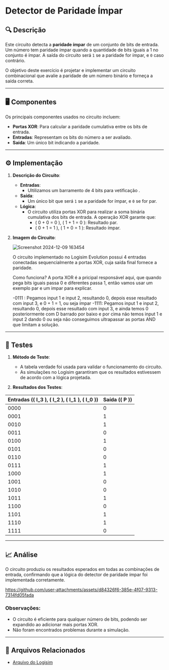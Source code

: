 # Detector de Paridade Ímpar 

## 🔍 Descrição

Este circuito detecta a **paridade ímpar** de um conjunto de bits de entrada. Um número tem paridade ímpar quando a quantidade de bits iguais a 1 no conjunto é ímpar. A saída do circuito será `1` se a paridade for ímpar, e `0` caso contrário.

O objetivo deste exercício é projetar e implementar um circuito combinacional que avalie a paridade de um número binário e forneça a saída correta.

---

## 🖥️ Componentes

Os principais componentes usados no circuito incluem:
- **Portas XOR**: Para calcular a paridade cumulativa entre os bits de entrada.
- **Entradas**: Representam os bits do número a ser avaliado.
- **Saída**: Um único bit indicando a paridade.

---

## ⚙️ Implementação

1. **Descrição do Circuito**:

   - **Entradas**:
     - Ultilizamos um barramento de 4 bits para vetificação .
   - **Saída**:
     - Um único bit que será `1` se a paridade for ímpar, e `0` se for par.
   - **Lógica**:
     - O circuito utiliza portas XOR para realizar a soma binária cumulativa dos bits de entrada. A operação XOR garante que:
       - \( 0 + 0 = 0 \), \( 1 + 1 = 0 \): Resultado par.
       - \( 0 + 1 = 1 \), \( 1 + 0 = 1 \): Resultado ímpar.

2. **Imagem do Circuito**:

   ![Screenshot 2024-12-09 163454](https://github.com/user-attachments/assets/ee405520-d638-45d1-ab1f-a9030d032c1d)


   O circuito implementado no Logisim Evolution possui 4 entradas conectadas sequencialmente a portas XOR, cuja saída final fornece a paridade.

   Como funciona?
   A porta XOR é a pricipal responsável aqui, que quando pega bits iguais passa 0 e diferentes passa 1, então vamos usar um exemplo par e um impar para explicar.

   -0111 :
      Pegamos input 1 e input 2, resultando 0, depois esse resultado com input 3, e 0 + 1 = 1, ou seja ímpar
   -1111:
       Pegamos input 1 e input 2, resultando 0, depois esse resultado com input 3, e ainda temos 0 posteriormente com D barrado por baixo e por cima não temos input 1 e input 2 dando 0 ou seja não conseguimos ultrapassar as portas AND que limitam a solução.

---

## 🔬 Testes

1. **Método de Teste**:

   - A tabela verdade foi usada para validar o funcionamento do circuito.
   - As simulações no Logisim garantiram que os resultados estivessem de acordo com a lógica projetada.

2. **Resultados dos Testes**:

| Entradas (\( I_3 \), \( I_2 \), \( I_1 \), \( I_0 \)) | Saída (\( P \)) |
|------------------------------------------------------|-----------------|
| 0000                                                 | 0               |
| 0001                                                 | 1               |
| 0010                                                 | 1               |
| 0011                                                 | 0               |
| 0100                                                 | 1               |
| 0101                                                 | 0               |
| 0110                                                 | 0               |
| 0111                                                 | 1               |
| 1000                                                 | 1               |
| 1001                                                 | 0               |
| 1010                                                 | 0               |
| 1011                                                 | 1               |
| 1100                                                 | 0               |
| 1101                                                 | 1               |
| 1110                                                 | 1               |
| 1111                                                 | 0               |

---

## 📈 Análise

O circuito produziu os resultados esperados em todas as combinações de entrada, confirmando que a lógica do detector de paridade ímpar foi implementada corretamente. 

https://github.com/user-attachments/assets/d84326f6-385e-4f07-9313-7314fd05fada


### Observações:
- O circuito é eficiente para qualquer número de bits, podendo ser expandido ao adicionar mais portas XOR.
- Não foram encontrados problemas durante a simulação.

---

## 📂 Arquivos Relacionados

- [Arquivo do Logisim](../src/Detector_impar.circ)
